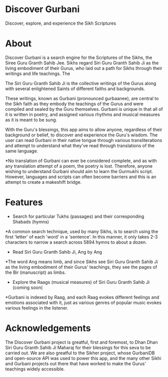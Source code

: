 # Discover Gurbani

Discover, explore, and experience the Sikh Scriptures

About
=====

Discover Gurbani is a search engine for the Scriptures of the Sikhs, the Siree Guru Granth Sahib Jee. Sikhs regard Siri Guru Granth Sahib Ji as the living embodiment of their Gurus, who laid out a path for Sikhs through their writings and life teachings. The  

The Siri Guru Granth Sahib Ji is the collective writings of the Gurus along with several enlightened Saints of different faiths and backgrounds. 

These writings, known as Gurbani (pronounced gurbaanee), are central to the Sikh faith as they embody the teachings of the Gurus and were compiled and sealed by the Guru themselves. Gurbani is unique in that all of it is written in poetry, and assigned various rhythms and musical measures as it is meant to be sung.

With the Guru's blessings, this app aims to allow anyone, regardless of their background or belief, to discover and experience the Guru's wisdom. The user can read Gurbani in their native tongue through various transliterations and attempt to understand what they've read through translations of the same language.

*No translation of Gurbani can ever be considered complete, and as with any translation attempt of a poem, the poetry is lost. Therefore, anyone wishing to understand Gurbani should aim to learn the Gurmukhi script. However, languages and scripts can often become barriers and this is an attempt to create a makeshift bridge.



Features
========

- Search for particular Tukhs (passages) and their corresponding Shabads (hymns)

*A common search technique, used by many Sikhs, is to search using the first 'letter' of each 'word' in a 'sentence'. In this manner, it only takes 2-3 characters to narrow a search across 5894 hymns to about a dozen.

- Read Siri Guru Granth Sahib Ji, Ang by Ang

*The word Ang means limb, and since Sikhs see Siri Guru Granth Sahib Ji as the living embodiment of their Gurus' teachings, they see the pages of the Bir (manuscript) as limbs.

- Explore the Raags (musical measures) of Siri Guru Granth Sahib Ji (coming soon(

*Gurbani is indexed by Raag, and each Raag evokes different feelings and emotions associated with it, just as various genres of popular music evokes various feelings in the listener.



Acknowledgements
================

The Discover Gurbani project is greatful, first and foremost, to Dhan Dhan Siri Guru Granth Sahib Ji Maharaj for their blessings for this seva to be carried out. We are also greatful to the Sikher project, whose GurbaniDB and open-source API was used to power this app, and the many other Sikhi and Gurbani projects out there that have worked to make the Gurus' teachings widely accessible.
